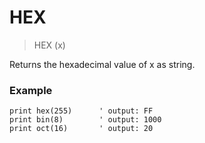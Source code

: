 # HEX

> HEX (x)

Returns the hexadecimal value of x as string.

### Example

```
print hex(255)      ' output: FF
print bin(8)        ' output: 1000
print oct(16)       ' output: 20
```
